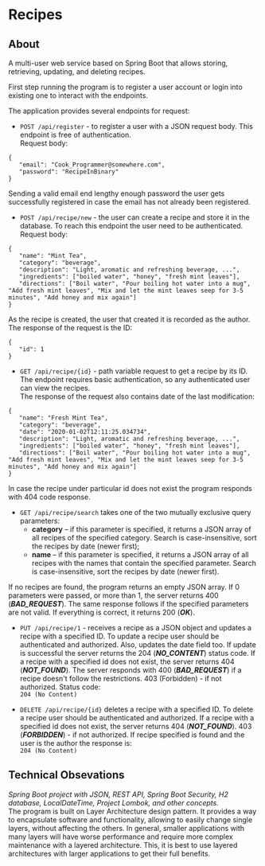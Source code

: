 # Recipes

## About 
A multi-user web service based on Spring Boot that allows storing, retrieving, updating, and deleting recipes.

First step running the program is to register a user account or login into existing one to interact with the endpoints.  

The application provides several endpoints for request:
* `POST /api/register` - to register a user with a JSON request body. This endpoint is free of authentication.  
Request body:
```
{
   "email": "Cook_Programmer@somewhere.com",
   "password": "RecipeInBinary"
}
```
Sending a valid email end lengthy enough password the user gets successfully registered in case the email has not already been registered. 

* `POST /api/recipe/new` - the user can create a recipe and store it in the database. To reach this endpoint the user need to be authenticated.  
Request body:  
```
{
   "name": "Mint Tea",
   "category": "beverage",
   "description": "Light, aromatic and refreshing beverage, ...",
   "ingredients": ["boiled water", "honey", "fresh mint leaves"],
   "directions": ["Boil water", "Pour boiling hot water into a mug", "Add fresh mint leaves", "Mix and let the mint leaves seep for 3-5 minutes", "Add honey and mix again"]
}
``` 
As the recipe is created, the user that created it is recorded as the author.  
The response of the request is the ID:  
```
{
   "id": 1
}
```
* `GET /api/recipe/{id}` - path variable request to get a recipe by its ID. The endpoint requires basic authentication, so any authenticated user can view the recipes.  
The response of the request also contains date of the last modification: 
```
{
   "name": "Fresh Mint Tea",
   "category": "beverage",
   "date": "2020-01-02T12:11:25.034734",
   "description": "Light, aromatic and refreshing beverage, ...",
   "ingredients": ["boiled water", "honey", "fresh mint leaves"],
   "directions": ["Boil water", "Pour boiling hot water into a mug", "Add fresh mint leaves", "Mix and let the mint leaves seep for 3-5 minutes", "Add honey and mix again"]
}
```
In case the recipe under particular id does not exist the program responds with 404 code response.
* `GET /api/recipe/search` takes one of the two mutually exclusive query parameters:
  * **category** – if this parameter is specified, it returns a JSON array of all recipes of the specified category. Search is case-insensitive, sort the recipes by date (newer first);
  * **name** – if this parameter is specified, it returns a JSON array of all recipes with the names that contain the specified parameter. Search is case-insensitive, sort the recipes by date (newer first).  
  
If no recipes are found, the program returns an empty JSON array. If 0 parameters were passed, or more than 1, the server returns 400 (***BAD_REQUEST***). The same response follows if the specified parameters are not valid. If everything is correct, it returns 200 (**_OK_**).

* `PUT /api/recipe/1` - receives a recipe as a JSON object and updates a recipe with a specified ID. To update a recipe user should be authenticated and authorized. Also, updates the date field too. If update is successful the server returns the 204 (***NO_CONTENT***) status code. If a recipe with a specified id does not exist, the server returns 404 (**_NOT_FOUND_**). The server responds with 400 (***BAD_REQUEST***) if a recipe doesn't follow the restrictions. 403 (Forbidden) - if not authorized.
Status code:  
`204 (No Content)`

* `DELETE /api/recipe/{id}` deletes a recipe with a specified ID. To delete a recipe user should be authenticated and authorized. If a recipe with a specified id does not exist, the server returns 404 (**_NOT_FOUND_**). 403 (**_FORBIDDEN_**) - if not authorized. If recipe specified is found and the user is the author the response is:  
`204 (No Content)`

## Technical Obsevations  
*Spring Boot project with JSON, REST API, Spring Boot Security, H2 database, LocalDateTime, Project Lombok, and other concepts.*  
The program is built on Layer Architecture design pattern. It provides a way to encapsulate software and functionality, allowing to easily change single layers, without affecting the others. In general, smaller applications with many layers will have worse performance and require more complex maintenance with a layered architecture. This, it is best to use layered architectures with larger applications to get their full benefits.
